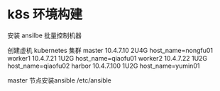 # k8s 环境构建
安装 ansilbe 批量控制机器

创建虚机
kubernetes 集群
master 10.4.7.10  2U4G   host_name=nongfu01
worker1 10.4.7.21  1U2G  host_name=qiaofu01
worker2 10.4.7.22  1U2G  host_name=qiaofu02
harbor 10.4.7.100  1U2G  host_name=yumin01

master 节点安装ansible
/etc/ansible


